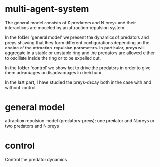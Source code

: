 # multi-agent-system
The general model consists of K predators and N preys and their interactions are modeled by an attraction-repulsion system. 

In the folder 'general model' we present the dynamics of predators and preys showing that they form different configurations depending on the choice of the attraction-repulsion parameters. In particular,  preys will aggregate in a stable or unstable ring and the predators are allowed either to oscillate inside the ring or to be expelled out. 

In the folder 'control' we show hot to drive the predators in order to give them advantages or disadvantages in their hunt.

In the last part, I have studied the preys-decay both in the case with and without control.
# general model
attraction repulsion model (predators-preys): one predator and N preys or two predators and N preys
# control
Control the predator dynamics
